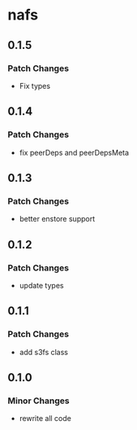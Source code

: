 # nafs

## 0.1.5

### Patch Changes

- Fix types

## 0.1.4

### Patch Changes

- fix peerDeps and peerDepsMeta

## 0.1.3

### Patch Changes

- better enstore support

## 0.1.2

### Patch Changes

- update types

## 0.1.1

### Patch Changes

- add s3fs class

## 0.1.0

### Minor Changes

- rewrite all code
